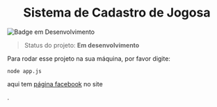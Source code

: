 <h1 align="center"> Sistema de Cadastro de Jogosa </h1>


![Badge em Desenvolvimento](http://img.shields.io/static/v1?label=STATUS&message=EM%20DESENVOLVIMENTO&color=GREEN&style=for-the-badge)

> Status do projeto: **Em desenvolvimento**

Para rodar esse projeto na sua máquina, por favor digite: 

```
node app.js
``` 

aqui tem [página facebook](https://www.facebook.com/) no site



.
